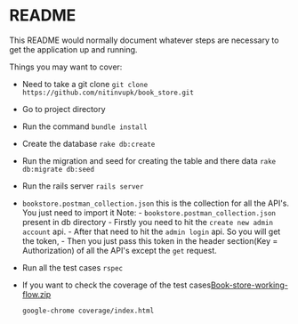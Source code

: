 # README

This README would normally document whatever steps are necessary to get the
application up and running.

Things you may want to cover:

* Need to take a git clone 
  `git clone https://github.com/nitinvupk/book_store.git`

* Go to project directory

* Run the command
  `bundle install`

* Create the database
  `rake db:create`

* Run the migration and seed for creating the table and there data
  `rake db:migrate db:seed`

* Run the rails server
  `rails server`

* `bookstore.postman_collection.json` this is the collection for all the API's. You just need to import it
Note: - `bookstore.postman_collection.json` present in db directory
      - Firstly you need to hit the `create new admin account` api.
      - After that need to hit the `admin login` api. So you will get the token, 
      - Then you just pass this token in the header section(Key = Authorization) of all the API's except the `get` request.

* Run all the test cases 
  `rspec`

* If you want to check the coverage of the test cases[Book-store-working-flow.zip](https://github.com/nitinvupk/book_store/files/10965737/Book-store-working-flow.zip)

  `google-chrome coverage/index.html`



